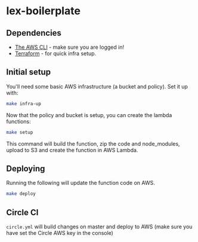 # lex-boilerplate

## Dependencies

- [The AWS CLI](https://aws.amazon.com/cli/) - make sure you are logged in!
- [Terraform](https://www.terraform.io/intro/getting-started/install.html) - for quick infra setup.

## Initial setup

You'll need some basic AWS infrastructure (a bucket and policy). Set it up with:

```bash
make infra-up
```

Now that the policy and bucket is setup, you can create the lambda functions:

```bash
make setup
```

This command will build the function, zip the code and node_modules, upload to S3 and create the function in AWS Lambda.

## Deploying
Running the following will update the function code on AWS.

```bash
make deploy
```

## Circle CI

`circle.yml` will build changes on master and deploy to AWS (make sure you have set the Circle AWS key in the console)
